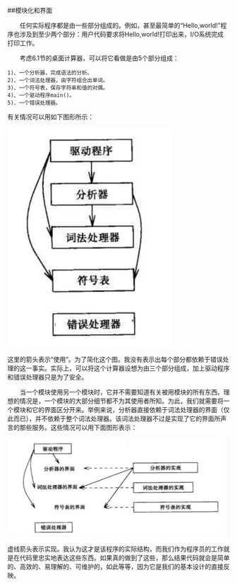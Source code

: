 ##模块化和界面

&emsp;&emsp;任何实际程序都是由一些部分组成的。例如，甚至最简单的“Hello,world!”程序也涉及到至少两个部分：用户代码要求将Hello,world!打印出来，I/O系统完成打印工作。


&emsp;&emsp;考虑6.1节的桌面计算器，可以将它看做是由5个部分组成：

    1)、一个分析器，完成语法的分析。
    2)、一个词法处理器，由字符组合出单词。
    3)、一个符号表，保存字符串和值的对偶。
    4)、一个驱动程序main()。
    5)、一个错误处理器。
    
有关情况可以用如下图形所示：

![](/assets/8_1.png)

这里的箭头表示“使用”。为了简化这个图。我没有表示出每个部分都依赖于错误处理的这一事实。实际上，可以将这个计算器设想为由三个部分组成，加上驱动程序和错误处理器只是为了安全。


&emsp;&emsp;当一个模块使用另一个模块时，它并不需要知道有关被用模块的所有东西。理想的情况是，一个模块的大部分细节都不为其使用者所知。为此，我们就需要将一个模块和它的界面区分开来。举例来说，分析器直接依赖于词法处理器的界面（仅此而已），并不依赖于整个词法处理器。该词法处理器不过是实现了它的界面所声言的那些服务。这些情况可以用下面图形表示：

![](/assets/8_1_02.png)

虚线箭头表示实现。我认为这才是该程序的实际结构，而我们作为程序员的工作就是在代码里忠实地表达这些东西。如果真的做到了这些，那么结果代码就会是简单的、高效的、易理解的、可维护的，如此等等，因为它是我们的基本设计的直接反映。


&emsp;&emsp;